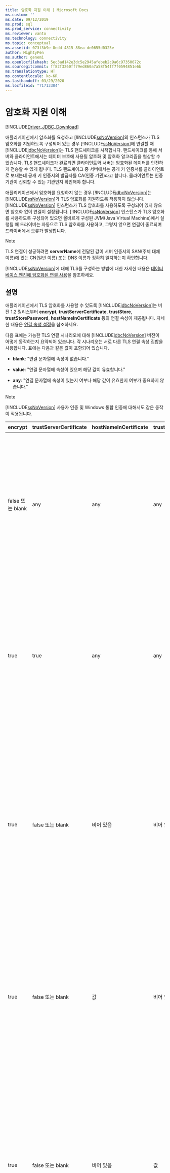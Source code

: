 ```yaml
---
title: 암호화 지원 이해 | Microsoft Docs
ms.custom: ''
ms.date: 09/12/2019
ms.prod: sql
ms.prod_service: connectivity
ms.reviewer: vanto
ms.technology: connectivity
ms.topic: conceptual
ms.assetid: 073f3b9e-8edd-4815-88ea-de0655d0325e
author: MightyPen
ms.author: genemi
ms.openlocfilehash: 5ec3ad142e3dc5e2945afebeb2c9a6c97350672c
ms.sourcegitcommit: ff82f3260ff79ed860a7a58f54ff7f0594851e6b
ms.translationtype: HT
ms.contentlocale: ko-KR
ms.lasthandoff: 03/29/2020
ms.locfileid: "71713304"
---
```

# <a name="understanding-encryption-support"></a>암호화 지원 이해

[!INCLUDE[Driver_JDBC_Download](../../includes/driver_jdbc_download.md)]

애플리케이션에서 암호화를 요청하고 [!INCLUDE[ssNoVersion](../../includes/ssnoversion-md.md)]의 인스턴스가 TLS 암호화를 지원하도록 구성되어 있는 경우 [!INCLUDE[ssNoVersion](../../includes/ssnoversion-md.md)]에 연결할 때 [!INCLUDE[jdbcNoVersion](../../includes/jdbcnoversion_md.md)]는 TLS 핸드셰이크를 시작합니다. 핸드셰이크를 통해 서버와 클라이언트에서는 데이터 보호에 사용될 암호화 및 암호화 알고리즘을 협상할 수 있습니다. TLS 핸드셰이크가 완료되면 클라이언트와 서버는 암호화된 데이터를 안전하게 전송할 수 있게 됩니다. TLS 핸드셰이크 중 서버에서는 공개 키 인증서를 클라이언트로 보내는데 공개 키 인증서의 발급자를 CA(인증 기관)라고 합니다. 클라이언트는 인증 기관이 신뢰할 수 있는 기관인지 확인해야 합니다.  
  
애플리케이션에서 암호화를 요청하지 않는 경우 [!INCLUDE[jdbcNoVersion](../../includes/jdbcnoversion_md.md)]는 [!INCLUDE[ssNoVersion](../../includes/ssnoversion-md.md)]가 TLS 암호화를 지원하도록 적용하지 않습니다. [!INCLUDE[ssNoVersion](../../includes/ssnoversion-md.md)] 인스턴스가 TLS 암호화를 사용하도록 구성되어 있지 않으면 암호화 없이 연결이 설정됩니다. [!INCLUDE[ssNoVersion](../../includes/ssnoversion-md.md)] 인스턴스가 TLS 암호화를 사용하도록 구성되어 있으면 올바르게 구성된 JVM(Java Virtual Machine)에서 실행될 때 드라이버는 자동으로 TLS 암호화를 사용하고, 그렇지 않으면 연결이 종료되며 드라이버에서 오류가 발생합니다.  
  
> [!NOTE]  
> TLS 연결이 성공하려면 **serverName**에 전달된 값이 서버 인증서의 SAN(주체 대체 이름)에 있는 CN(일반 이름) 또는 DNS 이름과 정확히 일치하는지 확인합니다.  
>
> [!INCLUDE[ssNoVersion](../../includes/ssnoversion-md.md)]에 대해 TLS를 구성하는 방법에 대한 자세한 내용은 [데이터베이스 엔진에 암호화된 연결 사용](../../database-engine/configure-windows/enable-encrypted-connections-to-the-database-engine.md)을 참조하세요.  
  
## <a name="remarks"></a>설명

애플리케이션에서 TLS 암호화를 사용할 수 있도록 [!INCLUDE[jdbcNoVersion](../../includes/jdbcnoversion_md.md)]는 버전 1.2 릴리스부터 **encrypt**, **trustServerCertificate**, **trustStore**, **trustStorePassword**, **hostNameInCertificate** 등의 연결 속성이 제공됩니다. 자세한 내용은 [연결 속성 설정](../../connect/jdbc/setting-the-connection-properties.md)을 참조하세요.  
  
 다음 표에는 가능한 TLS 연결 시나리오에 대해 [!INCLUDE[jdbcNoVersion](../../includes/jdbcnoversion_md.md)] 버전이 어떻게 동작하는지 요약되어 있습니다. 각 시나리오는 서로 다른 TLS 연결 속성 집합을 사용합니다. 표에는 다음과 같은 값이 포함되어 있습니다.  
  
- **blank**: "연결 문자열에 속성이 없습니다."  
  
- **value**: "연결 문자열에 속성이 있으며 해당 값이 유효합니다."  
  
- **any**: "연결 문자열에 속성이 있는지 여부나 해당 값이 유효한지 여부가 중요하지 않습니다."  
  
> [!NOTE]  
> [!INCLUDE[ssNoVersion](../../includes/ssnoversion-md.md)] 사용자 인증 및 Windows 통합 인증에 대해서도 같은 동작이 적용됩니다.  
  
| encrypt        | trustServerCertificate | hostNameInCertificate | trustStore | trustStorePassword | 동작                                                                                                                                                                                                                                                                                                                                                                                                                                                                                                                                                                                                                                                                                                                                                                                    |
| -------------- | ---------------------- | --------------------- | ---------- | ------------------ | ------------------------------------------------------------------------------------------------------------------------------------------------------------------------------------------------------------------------------------------------------------------------------------------------------------------------------------------------------------------------------------------------------------------------------------------------------------------------------------------------------------------------------------------------------------------------------------------------------------------------------------------------------------------------------------------------------------------------------------------------------------------------------------------- |
| false 또는 blank | any                    | any                   | any        | any                | [!INCLUDE[jdbcNoVersion](../../includes/jdbcnoversion_md.md)]는 [!INCLUDE[ssNoVersion](../../includes/ssnoversion-md.md)]에서 TLS 암호화를 지원하도록 적용하지 않습니다. 서버에 자체 서명된 인증서가 있는 경우 드라이버에서 TLS 인증서 교환을 시작합니다. TLS 인증서의 유효성은 검사되지 않으며 자격 증명(로그인 패킷에 있음)만 암호화됩니다.<br /><br /> 클라이언트에서 TLS 암호화를 지원하도록 서버가 요구할 경우 드라이버에서 TLS 인증서 교환을 시작합니다. TLS 인증서의 유효성은 검사되지 않지만 전체 통신은 암호화됩니다.                                                                                                                                                                                    |
| true           | true                   | any                   | any        | any                | [!INCLUDE[jdbcNoVersion](../../includes/jdbcnoversion_md.md)]가 [!INCLUDE[ssNoVersion](../../includes/ssnoversion-md.md)]에서 TLS 암호화를 사용하도록 요청합니다.<br /><br /> 클라이언트에서 TLS 암호화를 지원하도록 서버가 요구하거나 서버에서 암호화를 지원하는 경우 드라이버에서 TLS 인증서 교환을 시작합니다. **trustServerCertificate** 속성이 "true"로 설정되어 있는 경우 드라이버에서 TLS 인증서의 유효성을 검사하지 않습니다.<br /><br /> 서버가 암호화를 지원하도록 구성되어 있지 않은 경우 드라이버에서 오류가 발생하고 연결이 종료됩니다.                                                                                                                                                                                          |
| true           | false 또는 blank         | 비어 있음                 | 비어 있음      | 비어 있음              | [!INCLUDE[jdbcNoVersion](../../includes/jdbcnoversion_md.md)]가 [!INCLUDE[ssNoVersion](../../includes/ssnoversion-md.md)]에서 TLS 암호화를 사용하도록 요청합니다.<br /><br /> 클라이언트에서 TLS 암호화를 지원하도록 서버가 요구하거나 서버에서 암호화를 지원하는 경우 드라이버에서 TLS 인증서 교환을 시작합니다.<br /><br /> 드라이버는 연결 URL에 지정된 **serverName** 속성을 사용하여 서버 TLS 인증서의 유효성을 검사하며 트러스트 관리자 팩터리의 조회 규칙에 따라 사용할 인증서 저장소를 결정합니다.<br /><br /> 서버가 암호화를 지원하도록 구성되어 있지 않은 경우 드라이버에서 오류가 발생하고 연결이 종료됩니다.                                                                             |
| true           | false 또는 blank         | 값                 | 비어 있음      | 비어 있음              | [!INCLUDE[jdbcNoVersion](../../includes/jdbcnoversion_md.md)]가 [!INCLUDE[ssNoVersion](../../includes/ssnoversion-md.md)]에서 TLS 암호화를 사용하도록 요청합니다.<br /><br /> 클라이언트에서 TLS 암호화를 지원하도록 서버가 요구하거나 서버에서 암호화를 지원하는 경우 드라이버에서 TLS 인증서 교환을 시작합니다.<br /><br /> 드라이버는 **hostNameInCertificate** 속성에 대해 지정된 값을 사용하여 TLS 인증서 주체 값의 유효성을 검사합니다.<br /><br /> 서버가 암호화를 지원하도록 구성되어 있지 않은 경우 드라이버에서 오류가 발생하고 연결이 종료됩니다.                                                                                                                                                                 |
| true           | false 또는 blank         | 비어 있음                 | 값      | 값              | [!INCLUDE[jdbcNoVersion](../../includes/jdbcnoversion_md.md)]가 [!INCLUDE[ssNoVersion](../../includes/ssnoversion-md.md)]에서 TLS 암호화를 사용하도록 요청합니다.<br /><br /> 클라이언트에서 TLS 암호화를 지원하도록 서버가 요구하거나 서버에서 암호화를 지원하는 경우 드라이버에서 TLS 인증서 교환을 시작합니다.<br /><br /> 드라이버는 **trustStore** 속성 값을 사용하여 인증서 trustStore 파일을 찾고 **trustStorePassword** 속성 값을 사용하여 trustStore 파일의 무결성을 검사합니다.<br /><br /> 서버가 암호화를 지원하도록 구성되어 있지 않은 경우 드라이버에서 오류가 발생하고 연결이 종료됩니다.                                                                                                                |
| true           | false 또는 blank         | 비어 있음                 | 비어 있음      | 값              | [!INCLUDE[jdbcNoVersion](../../includes/jdbcnoversion_md.md)]가 [!INCLUDE[ssNoVersion](../../includes/ssnoversion-md.md)]에서 TLS 암호화를 사용하도록 요청합니다.<br /><br /> 클라이언트에서 TLS 암호화를 지원하도록 서버가 요구하거나 서버에서 암호화를 지원하는 경우 드라이버에서 TLS 인증서 교환을 시작합니다.<br /><br /> 드라이버는 **trustStorePassword** 속성 값을 사용하여 기본 trustStore 파일의 무결성을 검사합니다.<br /><br /> 서버가 암호화를 지원하도록 구성되어 있지 않은 경우 드라이버에서 오류가 발생하고 연결이 종료됩니다.                                                                                                                                                                                  |
| true           | false 또는 blank         | 비어 있음                 | 값      | 비어 있음              | [!INCLUDE[jdbcNoVersion](../../includes/jdbcnoversion_md.md)]가 [!INCLUDE[ssNoVersion](../../includes/ssnoversion-md.md)]에서 TLS 암호화를 사용하도록 요청합니다.<br /><br /> 클라이언트에서 TLS 암호화를 지원하도록 서버가 요구하거나 서버에서 암호화를 지원하는 경우 드라이버에서 TLS 인증서 교환을 시작합니다.<br /><br /> 드라이버는 **trustStore** 속성 값을 사용하여 trustStore 파일의 위치를 조회합니다.<br /><br /> 서버가 암호화를 지원하도록 구성되어 있지 않은 경우 드라이버에서 오류가 발생하고 연결이 종료됩니다.                                                                                                                                                                                                 |
| true           | false 또는 blank         | 값                 | 비어 있음      | 값              | [!INCLUDE[jdbcNoVersion](../../includes/jdbcnoversion_md.md)]가 [!INCLUDE[ssNoVersion](../../includes/ssnoversion-md.md)]에서 TLS 암호화를 사용하도록 요청합니다.<br /><br /> 클라이언트에서 TLS 암호화를 지원하도록 서버가 요구하거나 서버에서 암호화를 지원하는 경우 드라이버에서 TLS 인증서 교환을 시작합니다.<br /><br /> 드라이버는 **trustStorePassword** 속성 값을 사용하여 기본 trustStore 파일의 무결성을 검사합니다. 또한 **hostNameInCertificate** 속성 값을 사용하여 TLS 인증서의 유효성을 검사합니다.<br /><br /> 서버가 암호화를 지원하도록 구성되어 있지 않은 경우 드라이버에서 오류가 발생하고 연결이 종료됩니다.                                                                   |
| true           | false 또는 blank         | 값                 | 값      | 비어 있음              | [!INCLUDE[jdbcNoVersion](../../includes/jdbcnoversion_md.md)]가 [!INCLUDE[ssNoVersion](../../includes/ssnoversion-md.md)]에서 TLS 암호화를 사용하도록 요청합니다.<br /><br /> 클라이언트에서 TLS 암호화를 지원하도록 서버가 요구하거나 서버에서 암호화를 지원하는 경우 드라이버에서 TLS 인증서 교환을 시작합니다.<br /><br /> 드라이버는 **trustStore** 속성 값을 사용하여 trustStore 파일의 위치를 조회합니다. 또한 **hostNameInCertificate** 속성 값을 사용하여 TLS 인증서의 유효성을 검사합니다.<br /><br /> 서버가 암호화를 지원하도록 구성되어 있지 않은 경우 드라이버에서 오류가 발생하고 연결이 종료됩니다.                                                                                  |
| true           | false 또는 blank         | 값                 | 값      | 값              | [!INCLUDE[jdbcNoVersion](../../includes/jdbcnoversion_md.md)]가 [!INCLUDE[ssNoVersion](../../includes/ssnoversion-md.md)]에서 TLS 암호화를 사용하도록 요청합니다.<br /><br /> 클라이언트에서 TLS 암호화를 지원하도록 서버가 요구하거나 서버에서 암호화를 지원하는 경우 드라이버에서 TLS 인증서 교환을 시작합니다.<br /><br /> 드라이버는 **trustStore** 속성 값을 사용하여 인증서 trustStore 파일을 찾고 **trustStorePassword** 속성 값을 사용하여 trustStore 파일의 무결성을 검사합니다. 또한 **hostNameInCertificate** 속성 값을 사용하여 TLS 인증서의 유효성을 검사합니다.<br /><br /> 서버가 암호화를 지원하도록 구성되어 있지 않은 경우 드라이버에서 오류가 발생하고 연결이 종료됩니다. |
  
encrypt 속성이 **true**로 설정되어 있는 경우 [!INCLUDE[jdbcNoVersion](../../includes/jdbcnoversion_md.md)]에서는 JVM의 기본 JSSE 보안 공급자를 사용하여 [!INCLUDE[ssNoVersion](../../includes/ssnoversion-md.md)]와 TLS 암호화를 협상합니다. 기본 보안 공급자는 TLS 암호화를 성공적으로 협상하는 데 필요한 기능을 모두 지원하지 않을 수 있습니다. 예를 들어 기본 보안 공급자는 [!INCLUDE[ssNoVersion](../../includes/ssnoversion-md.md)] TLS 인증서에 사용되는 RSA 공개 키의 크기를 지원하지 않을 수 있습니다. 이 경우 기본 보안 공급자에서 오류가 발생하여 JDBC 드라이버가 연결을 종료합니다. 이 문제를 해결하려면 다음 중 하나를 수행하십시오.  
  
- 보다 작은 RSA 공개 키를 사용하는 서버 인증서로 [!INCLUDE[ssNoVersion](../../includes/ssnoversion-md.md)] 구성  
  
- "\<java-home>/lib/security/java.security" 보안 속성 파일에서 다른 JSSE 보안 공급자를 사용하도록 JVM 구성  
  
- 다른 JVM을 사용합니다.  
  
## <a name="validating-server-tls-certificate"></a>서버 TLS 인증서 유효성 검사  

TLS 핸드셰이크 중 서버에서는 공개 키 인증서를 클라이언트로 보내는데 JDBC 드라이버 또는 클라이언트는 클라이언트에서 신뢰하는 인증 기관에서 서버 인증서를 발행했는지 검사해야 합니다. 서버 인증서는 다음 조건을 충족해야 합니다.  
  
- 인증서가 신뢰할 수 있는 인증 기관에 의해 발행되었습니다.  
  
- 인증서는 서버 인증용으로 발행되어야 합니다.  
  
- 인증서가 만료되지 않았습니다.  
  
- 주체의 CN(일반 이름) 또는 인증서의 SAN(주체 대체 이름)에 있는 DNS 이름은 연결 문자열 또는 **hostNameInCertificate** 속성 값(지정된 경우)에 지정된 **serverName** 값과 정확히 일치합니다.  
  
- DNS 이름은 와일드카드 문자를 포함할 수 있습니다. 그러나 [!INCLUDE[jdbcNoVersion](../../includes/jdbcnoversion_md.md)]에서는 와일드카드 일치를 지원하지 않습니다. 즉, abc.com은 \*.com과 일치하지 않지만 \*.com은 \*.com과 일치합니다.  
  
## <a name="see-also"></a>참고 항목

[암호화 사용](../../connect/jdbc/using-ssl-encryption.md)

[JDBC 드라이버 애플리케이션 보안](../../connect/jdbc/securing-jdbc-driver-applications.md)  
